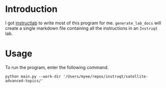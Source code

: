# Introduction

I got [instructlab](https://github.com/instructlab/instructlab/blob/main/README.md) to write most of this program for me. `generate_lab_docs` will create a single markdown file containing all the instructions in an `Instruqt` lab.

# Usage

To run the program, enter the following command.

```
python main.py --work-dir '/Users/myee/repos/instruqt/satellite-advanced-topics/'
```
